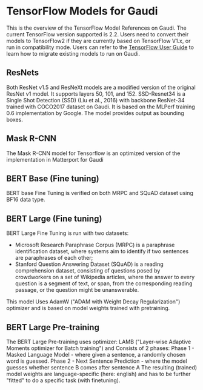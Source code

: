 # TensorFlow Models for Gaudi

This is the overview of the TensorFlow Model References on Gaudi. The current TensorFlow version supported is 2.2. Users need to convert their models to TensorFlow2 if they are currently based on TensorFlow V1.x, or run in compatibility mode.  Users can refer to the [TensorFlow User Guide](https://docs.habana.ai/projects/SynapeAI-Gaudi/en/latest/Tensorflow_User_Guide/Tensorflow_User_Guide.html) to learn how to migrate existing models to run on Gaudi.

## ResNets
Both ResNet v1.5 and ResNeXt models are a modified version of the original ResNet v1 model. It supports layers 50, 101, and 152.  SSD-Resnet34 is a Single Shot Detection (SSD) (Liu et al., 2016) with backbone ResNet-34 trained with COCO2017 dataset on Gaudi. It is based on the MLPerf training 0.6 implementation by Google. The model provides output as bounding boxes.

## Mask R-CNN
The Mask R-CNN model for Tensorflow is an optimized version of the implementation in Matterport for Gaudi

## BERT Base  (Fine tuning)
BERT base Fine Tuning is verified on both MRPC and SQuAD dataset using BF16 data type.

## BERT Large  (Fine tuning)
BERT Large Fine Tuning is run with two datasets:
* Microsoft Research Paraphrase Corpus (MRPC) is a paraphrase identification dataset, where systems aim to identify if two sentences are paraphrases of each other;
* Stanford Question Answering Dataset (SQuAD) is a reading comprehension dataset, consisting of questions posed by crowdworkers on a set of Wikipedia articles, where the answer to every question is a segment of text, or span, from the corresponding reading passage, or the question might be unanswerable.

This model Uses AdamW ("ADAM with Weight Decay Regularization") optimizer and is based on model weights trained with pretraining.

## BERT Large Pre-training
The BERT Large Pre-training uses optimizer: LAMB ("Layer-wise Adaptive Moments optimizer for Batch training") and Consists of 2 phases:
Phase 1 - Masked Language Model - where given a sentence, a randomly chosen word is guessed.
Phase 2 - Next Sentence Prediction - where the model guesses whether sentence B comes after sentence A
The resulting (trained) model weights are language-specific (here: english) and has to be further "fitted" to do a specific task (with finetuning).